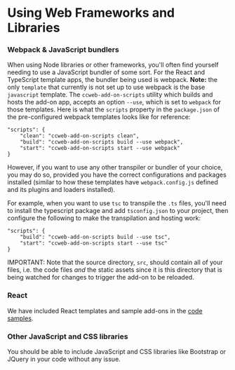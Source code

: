 # Using Web Frameworks and Libraries

### Webpack & JavaScript bundlers

When using Node libraries or other frameworks, you'll often find yourself needing to use a JavaScript bundler of some sort. For the React and TypeScript template apps, the bundler being used is webpack. **Note:** the only `template` that currently is not set up to use webpack is the base `javascript` template. The `ccweb-add-on-scripts` utility which builds and hosts the add-on app, accepts an option `--use`, which is set to `webpack` for those templates. Here is what the `scripts` property in the `package.json` of the pre-configured webpack templates looks like for reference:


    "scripts": {
        "clean": "ccweb-add-on-scripts clean",
        "build": "ccweb-add-on-scripts build --use webpack",
        "start": "ccweb-add-on-scripts start --use webpack"
    }


However, if you want to use any other transpiler or bundler of your choice, you may do so, provided you have the correct configurations and packages installed (similar to how these templates have `webpack.config.js` defined and its plugins and loaders installed).

For example, when you want to use `tsc` to transpile the `.ts` files, you'll need to install the typescript package and add `tsconfig.json` to your project, then configure the following to make the transpilation and hosting work:


    "scripts": {
        "build": "ccweb-add-on-scripts build --use tsc",
        "start": "ccweb-add-on-scripts start --use tsc"
    }


IMPORTANT:
Note that the source directory, `src`, should contain all of your files, i.e. the code files _and_ the static assets since it is this directory that is being watched for changes to trigger the add-on to be reloaded.

### React

We have included React templates and sample add-ons in the [code samples](guides/develop/samples).

### Other JavaScript and CSS libraries

You should be able to include JavaScript and CSS libraries like Bootstrap or JQuery in your code without any issue.
